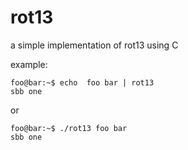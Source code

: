 # rot13
a simple implementation of rot13 using C

example:
```console
foo@bar:~$ echo  foo bar | rot13
sbb one
```
or 

```console
foo@bar:~$ ./rot13 foo bar
sbb one
```


